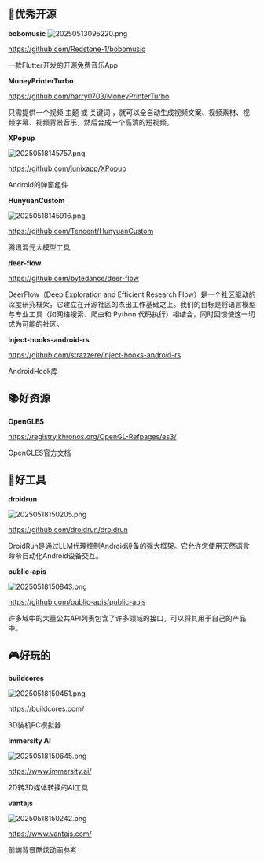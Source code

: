 
## 🎈优秀开源

**bobomusic**
![20250513095220.png](imgs/20250513095220.png)

https://github.com/Redstone-1/bobomusic

一款Flutter开发的开源免费音乐App

**MoneyPrinterTurbo**

https://github.com/harry0703/MoneyPrinterTurbo

只需提供一个视频 主题 或 关键词 ，就可以全自动生成视频文案、视频素材、视频字幕、视频背景音乐，然后合成一个高清的短视频。


**XPopup**

![20250518145757.png](imgs/20250518145757.png)

https://github.com/junixapp/XPopup

Android的弹窗组件

**HunyuanCustom**

![20250518145916.png](imgs/20250518145916.png)

https://github.com/Tencent/HunyuanCustom

腾讯混元大模型工具

**deer-flow**

https://github.com/bytedance/deer-flow


DeerFlow（Deep Exploration and Efficient Research Flow）是一个社区驱动的深度研究框架，它建立在开源社区的杰出工作基础之上。我们的目标是将语言模型与专业工具（如网络搜索、爬虫和 Python 代码执行）相结合，同时回馈使这一切成为可能的社区。


**inject-hooks-android-rs**

https://github.com/strazzere/inject-hooks-android-rs

AndroidHook库


## 📚好资源

**OpenGLES**

https://registry.khronos.org/OpenGL-Refpages/es3/

OpenGLES官方文档


## 🔨好工具

**droidrun**

![20250518150205.png](imgs/20250518150205.png)

https://github.com/droidrun/droidrun

DroidRun是通过LLM代理控制Android设备的强大框架。它允许您使用天然语言命令自动化Android设备交互。

**public-apis**

![20250518150843.png](imgs/20250518150843.png)

https://github.com/public-apis/public-apis

许多域中的大量公共API列表包含了许多领域的接口，可以将其用于自己的产品中。


## 🎮好玩的

**buildcores**

![20250518150451.png](imgs/20250518150451.png)

https://buildcores.com/

3D装机PC模拟器


**Immersity AI**

![20250518150645.png](imgs/20250518150645.png)

https://www.immersity.ai/


2D转3D媒体转换的AI工具

**vantajs**

![20250518150242.png](imgs/20250518150242.png)

https://www.vantajs.com/

前端背景酷炫动画参考
